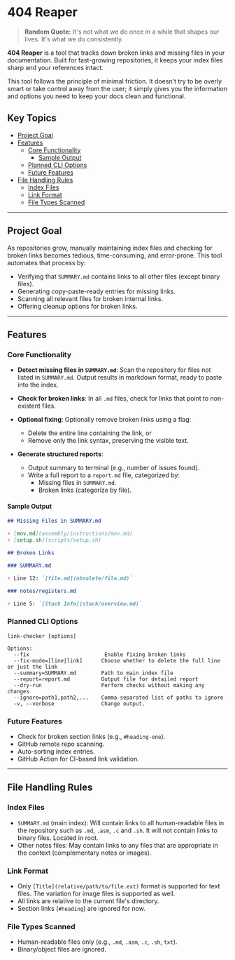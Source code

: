 # 404 Reaper

> **Random Quote:** It's not what we do once in a while that shapes our lives. It's what we do consistently.

**404 Reaper** is a tool that tracks down broken links and missing files in your documentation. Built for fast-growing repositories, it keeps your index files sharp and your references intact.

This tool follows the principle of minimal friction. It doesn't try to be overly smart or take control away from the user; it simply gives you the information and options you need to keep your docs clean and functional.

## Key Topics

+ [Project Goal](#project-goal)
+ [Features](#features)
    - [Core Functionality](#core-functionality)
        - [Sample Output](#sample-output)
    - [Planned CLI Options](#planned-cli-options)
    - [Future Features](#future-features)
+ [File Handling Rules](#file-handling-rules)
    - [Index Files](#index-files)
    - [Link Format](#link-format)
    - [File Types Scanned](#file-types-scanned)

---

## Project Goal

As repositories grow, manually maintaining index files and checking for broken links becomes tedious, time-consuming, and error-prone. This tool automates that process by:

+ Verifying that `SUMMARY.md` contains links to all other files (except binary files).
+ Generating copy-paste-ready entries for missing links.
+ Scanning all relevant files for broken internal links.
+ Offering cleanup options for broken links.

---

## Features

### Core Functionality

+ **Detect missing files in `SUMMARY.md`**: Scan the repository for files not listed in `SUMMARY.md`. Output results in markdown format, ready to paste into the index.

+ **Check for broken links**: In all `.md` files, check for links that point to non-existent files.

+ **Optional fixing**: Optionally remove broken links using a flag:
    - Delete the entire line containing the link, or
    - Remove only the link syntax, preserving the visible text.

+ **Generate structured reports**:
    + Output summary to terminal (e.g., number of issues found).
    + Write a full report to a `report.md` file, categorized by:
        - Missing files in `SUMMARY.md`.
        - Broken links (categorize by file).

#### Sample Output

```markdown
## Missing Files in SUMMARY.md

+ [mov.md](assembly/instructions/mov.md)
+ [setup.sh](scripts/setup.sh)

## Broken Links

### SUMMARY.md

+ Line 12: `[file.md](obsolete/file.md)`

### notes/registers.md

+ Line 5: `[Stack Info](stack/overview.md)`
```

### Planned CLI Options

```
link-checker [options]

Options:
  --fix                        Enable fixing broken links
  --fix-mode=[line|link]      Choose whether to delete the full line or just the link
  --summary=SUMMARY.md        Path to main index file
  --report=report.md          Output file for detailed report
  --dry-run                   Perform checks without making any changes
  --ignore=path1,path2,...    Comma-separated list of paths to ignore
  -v, --verbose               Change output.
```

### Future Features

+ Check for broken section links (e.g., `#heading-one`).
+ GitHub remote repo scanning.
+ Auto-sorting index entries.
+ GitHub Action for CI-based link validation.

---

## File Handling Rules

### Index Files

+ `SUMMARY.md` (main index): Will contain links to all human-readable files in the repository such as `.md`, `.asm`, `.c` and `.sh`. It will not contain links to binary files. Located in root.
+ Other notes files: May contain links to any files that are appropriate in the context (complementary notes or images).

### Link Format

+ Only `[Title](relative/path/to/file.ext)` format is supported for text files. The variation for image files is supported as well.
+ All links are relative to the current file's directory.
+ Section links (`#heading`) are ignored for now.

### File Types Scanned

+ Human-readable files only (e.g., `.md`, `.asm`, `.c`, `.sh`, `txt`).
+ Binary/object files are ignored.
